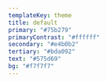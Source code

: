 ```yaml
---
templateKey: theme
title: default
primary: "#75b279"
primaryContrast: "#ffffff"
secondary: "#e4b0b2"
tertiary: "#bda092"
text: "#575d69"
bg: "#f7f7f7"
---
```

